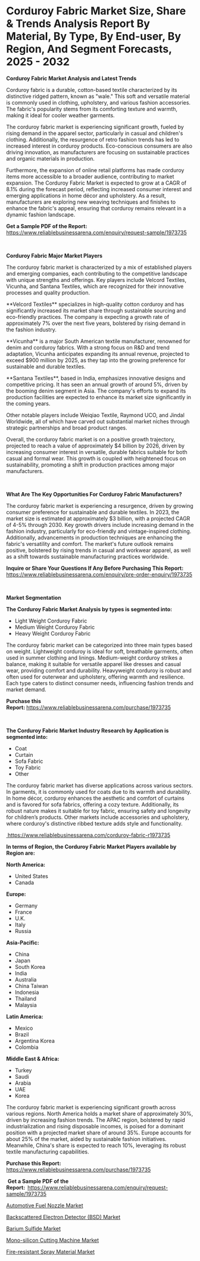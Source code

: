 <p><h1>Corduroy Fabric Market Size, Share & Trends Analysis Report By Material, By Type, By End-user, By Region, And Segment Forecasts, 2025 - 2032</h1></p><p><strong>Corduroy Fabric Market Analysis and Latest Trends</strong></p>
<p><p>Corduroy fabric is a durable, cotton-based textile characterized by its distinctive ridged pattern, known as "wale." This soft and versatile material is commonly used in clothing, upholstery, and various fashion accessories. The fabric's popularity stems from its comforting texture and warmth, making it ideal for cooler weather garments.</p><p>The corduroy fabric market is experiencing significant growth, fueled by rising demand in the apparel sector, particularly in casual and children's clothing. Additionally, the resurgence of retro fashion trends has led to increased interest in corduroy products. Eco-conscious consumers are also driving innovation, as manufacturers are focusing on sustainable practices and organic materials in production. </p><p>Furthermore, the expansion of online retail platforms has made corduroy items more accessible to a broader audience, contributing to market expansion. The Corduroy Fabric Market is expected to grow at a CAGR of 8.1% during the forecast period, reflecting increased consumer interest and emerging applications in home décor and upholstery. As a result, manufacturers are exploring new weaving techniques and finishes to enhance the fabric's appeal, ensuring that corduroy remains relevant in a dynamic fashion landscape.</p></p>
<p><strong>Get a Sample PDF of the Report:&nbsp;</strong> <a href="https://www.reliablebusinessarena.com/enquiry/request-sample/1973735?utm_campaign=1902&utm_medium=2&utm_source=Github&utm_content=ia&utm_term=31012025&utm_id=corduroy-fabric">https://www.reliablebusinessarena.com/enquiry/request-sample/1973735</a></p>
<p>&nbsp;</p>
<p><strong>Corduroy Fabric Major Market Players</strong></p>
<p><p>The corduroy fabric market is characterized by a mix of established players and emerging companies, each contributing to the competitive landscape with unique strengths and offerings. Key players include Velcord Textiles, Vicunha, and Santana Textiles, which are recognized for their innovative processes and quality production.</p><p>**Velcord Textiles** specializes in high-quality cotton corduroy and has significantly increased its market share through sustainable sourcing and eco-friendly practices. The company is expecting a growth rate of approximately 7% over the next five years, bolstered by rising demand in the fashion industry.</p><p>**Vicunha** is a major South American textile manufacturer, renowned for denim and corduroy fabrics. With a strong focus on R&D and trend adaptation, Vicunha anticipates expanding its annual revenue, projected to exceed $900 million by 2025, as they tap into the growing preference for sustainable and durable textiles.</p><p>**Santana Textiles**, based in India, emphasizes innovative designs and competitive pricing. It has seen an annual growth of around 5%, driven by the booming denim segment in Asia. The company's efforts to expand its production facilities are expected to enhance its market size significantly in the coming years.</p><p>Other notable players include Weiqiao Textile, Raymond UCO, and Jindal Worldwide, all of which have carved out substantial market niches through strategic partnerships and broad product ranges.</p><p>Overall, the corduroy fabric market is on a positive growth trajectory, projected to reach a value of approximately $4 billion by 2026, driven by increasing consumer interest in versatile, durable fabrics suitable for both casual and formal wear. This growth is coupled with heightened focus on sustainability, promoting a shift in production practices among major manufacturers.</p></p>
<p>&nbsp;</p>
<p><strong>What Are The Key Opportunities For Corduroy Fabric Manufacturers?</strong></p>
<p><p>The corduroy fabric market is experiencing a resurgence, driven by growing consumer preference for sustainable and durable textiles. In 2023, the market size is estimated at approximately $3 billion, with a projected CAGR of 4-5% through 2030. Key growth drivers include increasing demand in the fashion industry, particularly for eco-friendly and vintage-inspired clothing. Additionally, advancements in production techniques are enhancing the fabric's versatility and comfort. The market's future outlook remains positive, bolstered by rising trends in casual and workwear apparel, as well as a shift towards sustainable manufacturing practices worldwide.</p></p>
<p><strong>Inquire or Share Your Questions If Any Before Purchasing This Report:</strong> <a href="https://www.reliablebusinessarena.com/enquiry/pre-order-enquiry/1973735?utm_campaign=1902&utm_medium=2&utm_source=Github&utm_content=ia&utm_term=31012025&utm_id=corduroy-fabric">https://www.reliablebusinessarena.com/enquiry/pre-order-enquiry/1973735</a></p>
<p>&nbsp;</p>
<p><strong>Market Segmentation</strong></p>
<p><strong>The Corduroy Fabric Market Analysis by types is segmented into:</strong></p>
<p><ul><li>Light Weight Corduroy Fabric</li><li>Medium Weight Corduroy Fabric</li><li>Heavy Weight Corduroy Fabric</li></ul></p>
<p><p>The corduroy fabric market can be categorized into three main types based on weight. Lightweight corduroy is ideal for soft, breathable garments, often used in summer clothing and linings. Medium-weight corduroy strikes a balance, making it suitable for versatile apparel like dresses and casual wear, providing comfort and durability. Heavyweight corduroy is robust and often used for outerwear and upholstery, offering warmth and resilience. Each type caters to distinct consumer needs, influencing fashion trends and market demand.</p></p>
<p><strong>Purchase this Report:&nbsp;</strong><a href="https://www.reliablebusinessarena.com/purchase/1973735?utm_campaign=1902&utm_medium=2&utm_source=Github&utm_content=ia&utm_term=31012025&utm_id=corduroy-fabric">https://www.reliablebusinessarena.com/purchase/1973735</a></p>
<p>&nbsp;</p>
<p><strong>The Corduroy Fabric Market Industry Research by Application is segmented into:</strong></p>
<p><ul><li>Coat</li><li>Curtain</li><li>Sofa Fabric</li><li>Toy Fabric</li><li>Other</li></ul></p>
<p><p>The corduroy fabric market has diverse applications across various sectors. In garments, it is commonly used for coats due to its warmth and durability. In home décor, corduroy enhances the aesthetic and comfort of curtains and is favored for sofa fabrics, offering a cozy texture. Additionally, its robust nature makes it suitable for toy fabric, ensuring safety and longevity for children’s products. Other markets include accessories and upholstery, where corduroy's distinctive ribbed texture adds style and functionality.</p></p>
<p><a href="https://www.reliablebusinessarena.com/corduroy-fabric-r1973735?utm_campaign=1902&utm_medium=2&utm_source=Github&utm_content=ia&utm_term=31012025&utm_id=corduroy-fabric">&nbsp;https://www.reliablebusinessarena.com/corduroy-fabric-r1973735</a></p>
<p><strong>In terms of Region, the Corduroy Fabric Market Players available by Region are:</strong></p>
<p>
    <p> <strong> North America: </strong>
        <ul>
            <li>United States</li>
            <li>Canada</li>
        </ul>
        </p> 
    <p> <strong> Europe: </strong>
        <ul>
            <li>Germany</li>
            <li>France</li>
            <li>U.K.</li>
            <li>Italy</li>
            <li>Russia</li>
        </ul>
        </p> 
    <p> <strong> Asia-Pacific: </strong>
        <ul>
            <li>China</li>
            <li>Japan</li>
            <li>South Korea</li>
            <li>India</li>
            <li>Australia</li>
            <li>China Taiwan</li>
            <li>Indonesia</li>
            <li>Thailand</li>
            <li>Malaysia</li>
        </ul>
        </p> 
    <p> <strong> Latin America: </strong>
        <ul>
            <li>Mexico</li>
            <li>Brazil</li>
            <li>Argentina Korea</li>
            <li>Colombia</li>
        </ul>
        </p> 
    <p> <strong> Middle East & Africa: </strong>
        <ul>
            <li>Turkey</li>
            <li>Saudi</li>
            <li>Arabia</li>
            <li>UAE</li>
            <li>Korea</li>
        </ul>
    </p>
    </p>
<p><p>The corduroy fabric market is experiencing significant growth across various regions. North America holds a market share of approximately 30%, driven by increasing fashion trends. The APAC region, bolstered by rapid industrialization and rising disposable incomes, is poised for a dominant position with a projected market share of around 35%. Europe accounts for about 25% of the market, aided by sustainable fashion initiatives. Meanwhile, China's share is expected to reach 10%, leveraging its robust textile manufacturing capabilities.</p></p>
<p><strong>Purchase this Report: </strong><a href="https://www.reliablebusinessarena.com/purchase/1973735?utm_campaign=1902&utm_medium=2&utm_source=Github&utm_content=ia&utm_term=31012025&utm_id=corduroy-fabric">https://www.reliablebusinessarena.com/purchase/1973735</a></p>
<p>&nbsp;<strong>Get a Sample PDF of the Report:&nbsp;&nbsp;</strong><a href="https://www.reliablebusinessarena.com/enquiry/request-sample/1973735?utm_campaign=1902&utm_medium=2&utm_source=Github&utm_content=ia&utm_term=31012025&utm_id=corduroy-fabric">https://www.reliablebusinessarena.com/enquiry/request-sample/1973735</a></p>
<p><strong></strong></p>
<p><p><a href="https://www.linkedin.com/pulse/projected-revenue-demand-automotive-fuel-nozzle-market-8-cagr-zuzcf?utm_campaign=1902&utm_medium=2&utm_source=Github&utm_content=ia&utm_term=31012025&utm_id=corduroy-fabric">Automotive Fuel Nozzle Market</a></p><p><a href="https://www.linkedin.com/pulse/forecasts-growth-opportunities-backscattered-electron-zuxdc?utm_campaign=1902&utm_medium=2&utm_source=Github&utm_content=ia&utm_term=31012025&utm_id=corduroy-fabric">Backscattered Electron Detector (BSD) Market</a></p><p><a href="https://github.com/rahu1506/Market-Research-Report-List-6/blob/main/barium-sulfide-market.md?utm_campaign=1902&utm_medium=2&utm_source=Github&utm_content=ia&utm_term=31012025&utm_id=corduroy-fabric">Barium Sulfide Market</a></p><p><a href="https://www.linkedin.com/pulse/future-mono-silicon-cutting-machine-market-growth-predictions-yk49f?utm_campaign=1902&utm_medium=2&utm_source=Github&utm_content=ia&utm_term=31012025&utm_id=corduroy-fabric">Mono-silicon Cutting Machine Market</a></p><p><a href="https://www.linkedin.com/pulse/size-estimationof-fire-resistant-spray-material-market-dlgtf?utm_campaign=1902&utm_medium=2&utm_source=Github&utm_content=ia&utm_term=31012025&utm_id=corduroy-fabric">Fire-resistant Spray Material Market</a></p></p>